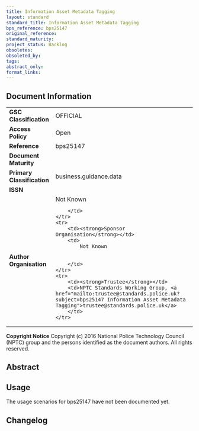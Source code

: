 ```yaml
---
title: Information Asset Metadata Tagging
layout: standard
standard_title: Information Asset Metadata Tagging
bps_reference: bps25147
original_reference: 
standard_maturity: 
project_status: Backlog
obsoletes: 
obsoleted_by: 
tags: 
abstract_only:
format_links:
---
```










## Document Information

<table>
    <tr>
        <td><strong>GSC Classification</strong></td>
        <td>OFFICIAL</td>
    </tr>
    <tr>
        <td><strong>Access Policy</strong></td>
        <td>Open</td>
    </tr>
    <tr>
        <td><strong>Reference </strong></td>
        <td>bps25147 </td>
    </tr>
    <tr>
        <td><strong>Document Maturity</strong></td>
        <td></td>
    </tr>
    <tr>
        <td><strong>Primary Classification</strong></td>
        <td>business.guidance.data</td>
    </tr>
    <tr>
        <td><strong>ISSN</strong></td>
        <td></td>
    </tr>
    <tr>
        <td><strong>Author Organisation</strong></td>
        <td>
            Not Known
            
            
        </td>
    </tr>
    <tr>
        <td><strong>Sponsor Organisation</strong></td>
        <td>
            Not Known
            
            
        </td>
    </tr>
    <tr>
        <td><strong>Trustee</strong></td>
        <td>NPTC Standards Working Group, <a href="mailto:trustee@standards.police.uk?subject=bps25147 Information Asset Metadata Tagging">trustee@standards.police.uk</a>
        </td>
    </tr>
</table>

**Copyright Notice**
Copyright (c) 2016 National Police Technology Council (NPTC) group and the persons identified as the document authors. All rights reserved.</p>
## Abstract
      

        
## Usage
The usage scenarios for bps25147 have not been documented yet.

## Changelog

